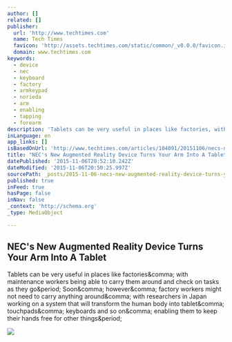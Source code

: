 ```yaml
---
author: []
related: []
publisher:
  url: 'http://www.techtimes.com'
  name: Tech Times
  favicon: 'http://assets.techtimes.com/static/common/_v0.0.0/favicon.ico'
  domain: www.techtimes.com
keywords:
  - device
  - nec
  - keyboard
  - factory
  - armkeypad
  - norieda
  - arm
  - enabling
  - tapping
  - forearm
description: 'Tablets can be very useful in places like factories, with maintenance workers being able to carry them around and check on tasks as they go. Soon, however, factory workers might not need to carry anything around, with researchers in Japan working on a system that will transform the human body into tablet, touchpads, keyboards and so on, enabling them to keep their hands free for other things.'
inLanguage: en
app_links: []
isBasedOnUrl: 'http://www.techtimes.com/articles/104091/20151106/necs-new-augmented-reality-device-turns-arm-tablet.htm'
title: "NEC's New Augmented Reality Device Turns Your Arm Into A Tablet"
datePublished: '2015-11-06T20:52:10.242Z'
dateModified: '2015-11-06T20:50:25.997Z'
sourcePath: _posts/2015-11-06-necs-new-augmented-reality-device-turns-your-arm-into-a-tab.md
published: true
inFeed: true
hasPage: false
inNav: false
_context: 'http://schema.org'
_type: MediaObject

---
```

<article style=""><h1>NEC's New Augmented Reality Device Turns Your Arm Into A Tablet</h1><p>Tablets can be very useful in places like factories&amp;comma; with maintenance workers being able to carry them around and check on tasks as they go&amp;period; Soon&amp;comma; however&amp;comma; factory workers might not need to carry anything around&amp;comma; with researchers in Japan working on a system that will transform the human body into tablet&amp;comma; touchpads&amp;comma; keyboards and so on&amp;comma; enabling them to keep their hands free for other things&amp;period;</p><img src="http://images.techtimes.com/data/images/full/165380/arm-tablet.jpg" /></article>
